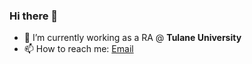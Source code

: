 ### Hi there 👋
 

- 🔭 I’m currently working as a RA @ **Tulane University**
- 📫 How to reach me: [Email](mailto:muddin.tu@gmail.com)
 

